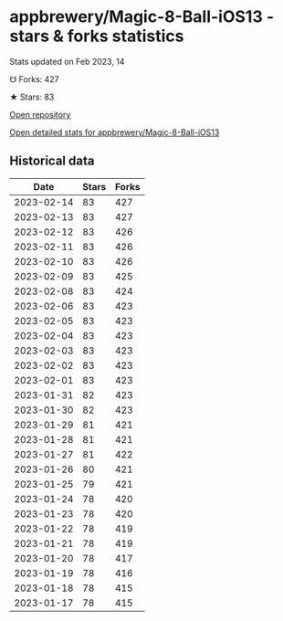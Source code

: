 # appbrewery/Magic-8-Ball-iOS13 - stars & forks statistics

Stats updated on Feb 2023, 14

☋ Forks: 427

★ Stars: 83

[Open repository](https://github.com/appbrewery/Magic-8-Ball-iOS13)

[Open detailed stats for appbrewery/Magic-8-Ball-iOS13](https://reviewgithub.com/rep/appbrewery/Magic-8-Ball-iOS13)

## Historical data
| Date | Stars | Forks |
|------|-------|-------|
| 2023-02-14 | 83 | 427 | 
| 2023-02-13 | 83 | 427 | 
| 2023-02-12 | 83 | 426 | 
| 2023-02-11 | 83 | 426 | 
| 2023-02-10 | 83 | 426 | 
| 2023-02-09 | 83 | 425 | 
| 2023-02-08 | 83 | 424 | 
| 2023-02-06 | 83 | 423 | 
| 2023-02-05 | 83 | 423 | 
| 2023-02-04 | 83 | 423 | 
| 2023-02-03 | 83 | 423 | 
| 2023-02-02 | 83 | 423 | 
| 2023-02-01 | 83 | 423 | 
| 2023-01-31 | 82 | 423 | 
| 2023-01-30 | 82 | 423 | 
| 2023-01-29 | 81 | 421 | 
| 2023-01-28 | 81 | 421 | 
| 2023-01-27 | 81 | 422 | 
| 2023-01-26 | 80 | 421 | 
| 2023-01-25 | 79 | 421 | 
| 2023-01-24 | 78 | 420 | 
| 2023-01-23 | 78 | 420 | 
| 2023-01-22 | 78 | 419 | 
| 2023-01-21 | 78 | 419 | 
| 2023-01-20 | 78 | 417 | 
| 2023-01-19 | 78 | 416 | 
| 2023-01-18 | 78 | 415 | 
| 2023-01-17 | 78 | 415 | 

